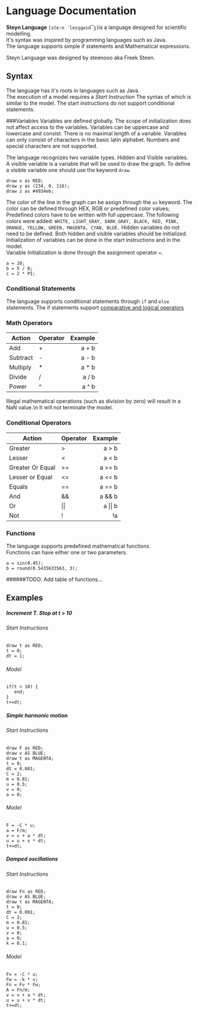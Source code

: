 # Language Documentation

**Steyn Language** `[steːn ˈleɪŋɡwɪd͡ʒ]`is a language designed for scientific modelling.\
It's syntax was inspired by programming languages such as Java.\
The language supports simple if statements and Mathematical expressions.

Steyn Language was designed by steenooo aka Freek Steen.

## Syntax

The language has it's roots in languages such as Java.\
The execution of a model requires a *Start Instruction*
The syntax of which is similar to the model. The start instructions do not support conditional statements.

###Variables
Variables are defined globally. The scope of initialization does not affect access to the variables.
Variables can be uppercase and lowercase and consist. There is no maximal length of a variable.
Variables can only consist of characters in the basic latin alphabet. 
Numbers and special characters are not supported.

The language recognizes two variable types. Hidden and Visible variables.
A visible variable is a variable that will be used to draw the graph. 
To define a visible variable one should use the keyword `draw`.
```
draw x as RED;
draw y as (234, 0, 116);
draw z as #4934eb;
```
The color of the line in the graph can be assign through the `as` keyword. 
The color can be defined through HEX, RGB or predefined color values;
Predefined colors have to be written with full uppercase. The following colors were added:
`WHITE, LIGHT_GRAY, DARK_GRAY, BLACK, RED, PINK, ORANGE, YELLOW, GREEN, MAGENTA, CYAN, BLUE.`
Hidden variables do not need to be defined. Both hidden and visible variables should be initialized.
Initialization of variables can be done in the start instructions and in the model.\
Variable Initialization is done through the assignment operator `=`. 
```
a = 10;
b = 5 / 8;
c = 2 * PI;
```



### Conditional Statements
The language supports conditional statements through `if` and `else` statements.
The if statements support
[comparative and logical operators](#conditional-operators)

### Math Operators

| Action   	| Operator 	| Example 	|
| ---- | ---- | -------: |
| Add      	| +        	| a + b   	|
| Subtract 	| -        	| a - b   	|
| Multiply 	| *        	| a * b   	|
| Divide   	| /        	| a / b   	|
| Power    	| ^        	| a ^ b   	|

Illegal mathematical operations (such as division by zero) will result in a NaN value.\n
It will not terminate the model.



### Conditional Operators

| Action            	| Operator 	| Example 	|
| ---- | ---- | -------: |
| Greater           	| \>        | a > b   	|
| Lesser            	| <        	| a < b   	|
| Greater Or Equal  	| >=       	| a >= b  	|
| Lesser or Equal   	| <=       	| a <= b  	|
| Equals            	| ==       	| a == b  	|
| And               	| &&       	| a && b  	|
| Or                	|  \|\|      	| a \|\| b  |
| Not               	| !        	| !a      	|

### Functions
The language supports predefined mathematical functions\
Functions can have either one or two parameters. 
```
a = sin(0.45);
b = round(0.5435633563, 3);

```

######TODO: Add table of functions...

## Examples

##### Increment T. Stop at t > 10
###### Start Instructions
```
draw t as RED;
t = 0;
dt = 1;
```
###### Model
```
if(t > 10) {
   end;
}
t+=dt;
```
##### Simple harmonic motion
###### Start Instructions
```
draw F as RED;
draw v AS BLUE;
draw t as MAGENTA;
t = 0;
dt = 0.001;
C = 2;
m = 0.81;
u = 0.5;
v = 0;
a = 0;
```
###### Model
```
F = -C * u;
a = F/m;
v = v + a * dt;
u = u + v * dt;
t+=dt;
```

##### Damped oscillations
###### Start Instructions
```
draw Fn as RED;
draw v AS BLUE;
draw t as MAGENTA;
t = 0;
dt = 0.001;
C = 2;
m = 0.81;
u = 0.5;
v = 0;
a = 0;
k = 0.1;
```
###### Model
```
Fv = -C * u;
Fw = -k * v;
Fn = Fv * Fw;
A = Fn/m;
v = v + a * dt;
u = u + v * dt;
t+=dt;
```